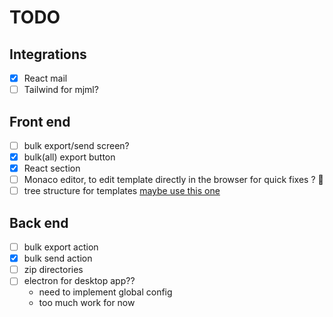 # TODO

## Integrations

- [x] React mail
- [ ] Tailwind for mjml?

## Front end

- [ ] bulk export/send screen?
- [x] bulk(all) export button
- [x] React section
- [ ] Monaco editor, to edit template directly in the browser for quick fixes ? 🤯
- [ ] tree structure for templates [maybe use this one](https://www.npmjs.com/package/react-folder-tree)

## Back end

- [ ] bulk export action
- [x] bulk send action
- [ ] zip directories
- [ ] electron for desktop app??
  - need to implement global config
  - too much work for now

